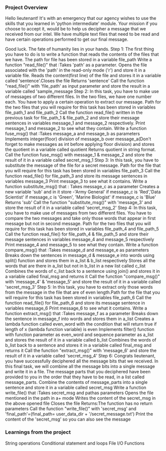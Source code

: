 ### Project Overview

 Hello lieutenant! It's with an emergency that our agency wishes to use the skills that you learned in 'python intermediate' module. Your mission if you choose to accept it, would be to help us decipher a message that we received from our intel. We have multiple text files that need to be read and have certain operations performed to get our final message.

Good luck. The fate of humanity lies in your hands.
Step 1: The first thing you have to do is to write a function that reads the contents of the files that we have. 
The path for file has been stored in a variable file_path 
Write a function "read_file()" that :Takes 'path' as a parameter.
Opens the file associated with the 'path' in the read-only mode ('r') and store it in a variable file.
Reads the content(first line) of the file and stores it in a variable called 'sentence'.Closes the file Returns 'sentence'
Call the function "read_file()" with 'file_path' as input parameter and store the result in a variable called 'sample_message
Step 2: In this task, you have to make use of messages of two different files. In the two files, we have one number each. You have to apply a certain operation to extract our message.
Path for the two files that you will require for this task has been stored in variables file_path_1 and file_path_2
Call the function read_file() written in the previous task for file_path_1 & file_path_2 and store their message sentences in variables message_1 and message_2 respectively.
Print message_1 and message_2 to see what they contain.
Write a function fuse_msg() that :Takes message_a and message_b as parameters
Implements integer(floor) division of message_b over message_a(Don't forget to make messages as int before applying floor division) and stores the quotient in a variable called quotient
Returns quotient in string format.
Call the function fuse_msg() with message_1 & message_2 and store the result of it in a variable called secret_msg_1
Step 3: In this task, you have to substitute the message of the file for a secret message.
Path for the file that you will require for this task has been stored in variables file_path_3
Call the function read_file() for file_path_3 and store its message sentences in variables message_3
Print message_3 to see what it contains.
Write a function substitute_msg() that :
Takes message_c as a parameter
Creates a new variable 'sub' and in it store -'Army General' if message_c is 'Red','Data Scientist' if message_c is 'Green', 'Marine Biologist' if message_c is 'Blue'
Returns 'sub'
Call the function "substitute_msg()" with 'message_3' and store the result of it in a variable called 'secret_msg_2'
Step 4: In this task, you have to make use of messages from two different files. You have to compare the two messages and take only those words that appear in first message but not in second message.
Path for the two files that you will require for this task has been stored in variables file_path_4 and file_path_5
Call the function read_file() for file_path_4 & file_path_5 and store their message sentences in variables message_4 and message_5 respectively
Print message_4 and message_5 to see what they contain.
Write a function compare_msg() that :Takes message_d and message_e as parameters 
Breaks down the sentences in message_d & message_e into words using split() function and stores them in a_list & b_list respectively
Stores all the words that are there in a_list but not in b_list in a new list called c_list
Combines the words of c_list back to a sentence using join() and stores it in a variable called final_msg and returns it
Call the function "compare_msg()" with 'message_4' & 'message_5' and store the result of it in a variable called 'secret_msg_3'
Step 5: In this task, you have to extract only those words from the message in the file that are of even length.Path for the file that you will require for this task has been stored in variables file_path_6
Call the function read_file() for file_path_6 and store its message sentence in variables message_6
Print message_6 to see what it contains.
Write a function extract_msg() that :Takes message_f as a parameter
Breaks down the sentence in message_f into words and stores them in a_list
Creates a lambda function called even_word with the condition that will return true if length of x (lambda function variable) is even
Implements filter() function with function parameter as even_word and sequence parameter as a_list and stores the result of it in a variable called b_list
Combines the words of b_list back to a sentence and stores it in a variable called final_msg and returns it
Call the function "extract_msg()" with 'message_6' and store the result of it in a variable called 'secret_msg_4'
Step 6: Congrats lieutenant, you have successfully deciphered all the message bits that we received. In this final task, we will combine all the message bits into a single message and write it in a file.
The message parts that you deciphered have been provided to you in the order that they have to be read, in a list called message_parts.
Combine the contents of message_parts into a single sentence and store it in a variable called secret_msg
Write a function write_file() that :Takes secret_msg and pathas parameters
Opens the file mentioned in the path in a+ mode
Writes the content of the secret_msg in the above opened file
Closes the file
Returns:The function has no return parameters
Call the function "write_file()" with 'secret_msg' and 'final_path'=(final_path= user_data_dir + '/secret_message.txt')
Print the content of the 'secret_msg' so you can also see the message


### Learnings from the project

 String operations
Conditional statement and loops
File I/O
Functions


